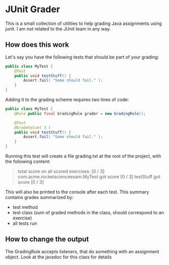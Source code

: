 JUnit Grader
============
This is a small collection of utilities to help grading Java assignments using junit.
I am not related to the JUnit team in any way.

How does this work
------------------

Let's say you have the following tests that should be part of your grading:

```java
public class MyTest {
    @Test
    public void testStuff() {
        Assert.fail( "Some should fail." );
    }
}
```

Adding it to the grading scheme requires two lines of code:

```java
public class MyTest {
    @Rule public final GradingRule grader = new GradingRule();

    @Test
    @GradeValue( 3 )
    public void testStuff() {
        Assert.fail( "Some should fail." );
    }
}
```

Running this test will create a file grading.txt at the root of the project,
with the following content:

> total score on all scored exercises: [0 / 3]
>   com.acme.rocketscienceexam.MyTest got score [0 / 3]
>       testStuff got score [0 / 3]

This will also be printed to the console after each test.
This summary contains grades summarized by:
- test method
- test class (sum of graded methods in the class, should correspond to an exercise)
- all tests run

How to change the output
------------------------

The GradingRule accepts listeners, that do something with an assignment object.
Look at the javadoc for this class for details


